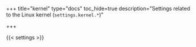 +++
title="kernel"
type="docs"
toc_hide=true
description="Settings related to the Linux kernel (`settings.kernel.*`)"

+++

{{< settings >}}
